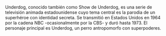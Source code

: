 Underdog, conocido también como Show de Underdog, es una serie de televisión animada estadounidense cuyo tema central es la parodia de un superhéroe con identidad secreta. Se transmitió en Estados Unidos en 1964 por la cadena NBC -ocasionalmente por la CBS- y duró hasta 1973. El personaje principal es Underdog, un perro antropomorfo con superpoderes.

